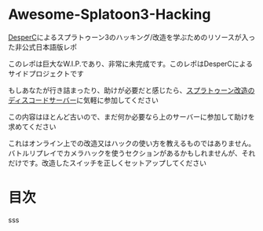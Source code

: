 # Awesome-Splatoon3-Hacking
[DesperC](https://github.com/DesperC)によるスプラトゥーン3のハッキング/改造を学ぶためのリソースが入った非公式日本語版レポ

このレポは巨大なW.I.P.であり、非常に未完成です。このレポはDesperCによるサイドプロジェクトです

もしあなたが行き詰まったり、助けが必要だと感じたら、[スプラトゥーン改造のディスコードサーバー](https://discord.com/invite/P6RNNvk)に気軽に参加してください

この内容はほとんど古いので、まだ何か必要なら上のサーバーに参加して助けを求めてください

これはオンライン上での改造又はハックの使い方を教えるものではありません。バトルリプレイでカメラハックを使うセクションがあるかもしれませんが、それだけです。改造したスイッチを正しくセットアップしてください

# 目次
sss
